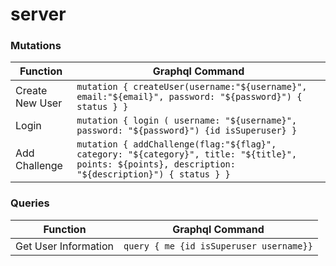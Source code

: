 # server
### Mutations
| Function |  Graphql Command   |
|----------|--------------------|
| Create New User | `mutation { createUser(username:"${username}", email:"${email}", password: "${password}") { status } }`  | 
| Login           | `mutation { login ( username: "${username}", password: "${password}") {id isSuperuser} }`  |
| Add Challenge   | `mutation { addChallenge(flag:"${flag}", category: "${category}", title: "${title}", points: ${points}, description: "${description}") { status } }`  | 

### Queries
| Function              |  Graphql Command   |
|-----------------------|--------------------|
| Get User Information  | `query { me {id isSuperuser username}}` |
